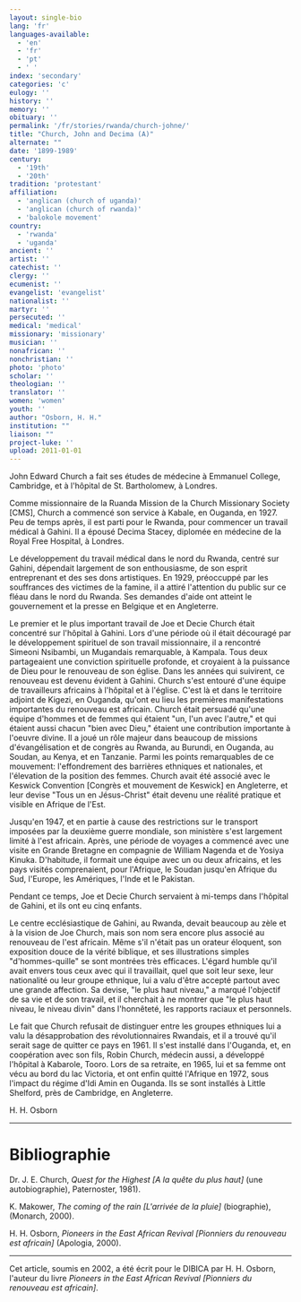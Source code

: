 ```yaml
---
layout: single-bio
lang: 'fr'
languages-available:
  - 'en'
  - 'fr'
  - 'pt'
  - ' '
index: 'secondary'
categories: 'c'
eulogy: ''
history: ''
memory: ''
obituary: ''
permalink: '/fr/stories/rwanda/church-johne/'
title: "Church, John and Decima (A)"
alternate: ""
date: '1899-1989'
century:
  - '19th'
  - '20th'
tradition: 'protestant'
affiliation:
  - 'anglican (church of uganda)'
  - 'anglican (church of rwanda)'
  - 'balokole movement'
country:
  - 'rwanda'
  - 'uganda'
ancient: ''
artist: ''
catechist: ''
clergy: ''
ecumenist: ''
evangelist: 'evangelist'
nationalist: ''
martyr: ''
persecuted: ''
medical: 'medical'
missionary: 'missionary'
musician: ''
nonafrican: ''
nonchristian: ''
photo: 'photo'
scholar: ''
theologian: ''
translator: ''
women: 'women'
youth: ''
author: "Osborn, H. H."
institution: ""
liaison: ""
project-luke: ''
upload: 2011-01-01
---
```




John Edward Church a fait ses études de médecine à Emmanuel College, Cambridge, et à l'hôpital de St. Bartholomew, à Londres.

Comme missionnaire de la Ruanda Mission de la Church Missionary Society [CMS], Church a commencé son service à Kabale, en Ouganda, en 1927. Peu de temps après, il est parti pour le Rwanda, pour commencer un travail médical à Gahini. Il a épousé Decima Stacey, diplomée en médecine de la Royal Free Hospital, à Londres.

Le développement du travail médical dans le nord du Rwanda, centré sur Gahini, dépendait largement de son enthousiasme, de son esprit entreprenant et des ses dons artistiques. En 1929, pr&eacute;occupp&eacute; par les souffrances des victimes de la famine, il a attiré l'attention du public sur ce fl&eacute;au dans le nord du Rwanda. Ses demandes d'aide ont atteint le gouvernement et la presse en Belgique et en Angleterre.

Le premier et le plus important travail de Joe et Decie Church était concentré sur l'hôpital à Gahini. Lors d'une période où il était découragé par le développement spirituel de son travail missionnaire, il a rencontré Simeoni Nsibambi, un Mugandais remarquable, à Kampala. Tous deux partageaient une conviction spirituelle profonde, et croyaient à la puissance de Dieu pour le renouveau de son église. Dans les années qui suivirent, ce renouveau est devenu évident à Gahini. Church s'est entouré d'une équipe de travailleurs africains à l'hôpital et à l'église. C'est là et dans le territoire adjoint de Kigezi, en Ouganda, qu'ont eu lieu les premières manifestations importantes du renouveau est africain. Church était persuadé qu'une équipe d'hommes et de femmes qui étaient "un, l'un avec l'autre," et qui étaient aussi chacun "bien avec Dieu," étaient une contribution importante à l'oeuvre divine. Il a joué un rôle majeur dans beaucoup de missions d'évangélisation et de congrès au Rwanda, au Burundi, en Ouganda, au Soudan, au Kenya, et en Tanzanie. Parmi les points remarquables de ce mouvement: l'effondrement des barrières ethniques et nationales, et l'élevation de la position des femmes. Church avait été associé avec le Keswick Convention [Congrès et mouvement de Keswick] en Angleterre, et leur devise "Tous un en Jésus-Christ" était devenu une réalité pratique et visible en Afrique de l'Est.

Jusqu'en 1947, et en partie à cause des restrictions sur le transport imposées par la deuxième guerre mondiale, son ministère s'est largement limité à l'est africain. Après, une période de voyages a commencé avec une visite en Grande Bretagne en compagnie de William Nagenda et de Yosiya Kinuka. D'habitude, il formait une équipe avec un ou deux africains, et les pays visités comprenaient, pour l'Afrique, le Soudan jusqu'en Afrique du Sud, l'Europe, les Amériques, l'Inde et le Pakistan.

Pendant ce temps, Joe et Decie Church servaient à mi-temps dans l'hôpital de Gahini, et ils ont eu cinq enfants.

Le centre ecclésiastique de Gahini, au Rwanda, devait beaucoup au zèle et à la vision de Joe Church, mais son nom sera encore plus associé au renouveau de l'est africain. Même s'il n'était pas un orateur éloquent, son exposition douce de la vérité biblique, et ses illustrations simples "d'hommes-quille" se sont montrées très efficaces. L'égard humble qu'il avait envers tous ceux avec qui il travaillait, quel que soit leur sexe, leur nationalité ou leur groupe ethnique, lui a valu d'être accepté partout avec une grande affection. Sa devise, "le plus haut niveau," a marqué l'objectif de sa vie et de son travail, et il cherchait à ne montrer que "le plus haut niveau, le niveau divin" dans l'honnêteté, les rapports raciaux et personnels.

Le fait que Church refusait de distinguer entre les groupes ethniques lui a valu la désapprobation des révolutionnaires Rwandais, et il a trouvé qu'il serait sage de quitter ce pays en 1961. Il s'est installé dans l'Ouganda, et, en coopération avec son fils, Robin Church, m&eacute;decin aussi, a développé l'hôpital à Kabarole, Tooro. Lors de sa retraite, en 1965, lui et sa femme ont vécu au bord du lac Victoria, et ont enfin quitté l'Afrique en 1972, sous l'impact du régime d'Idi Amin en Ouganda. Ils se sont installés à Little Shelford, près de Cambridge, en Angleterre.

H. H. Osborn

---

# Bibliographie

Dr. J. E. Church, *Quest for the Highest [A la quête du plus haut]* (une autobiographie), Paternoster, 1981).

K. Makower, *The coming of the rain [L'arrivée de la pluie]* (biographie), (Monarch, 2000).

H. H. Osborn, *Pioneers in the East African Revival [Pionniers du renouveau est africain]* (Apologia, 2000).

---

Cet article, soumis en 2002, a été écrit pour le DIBICA par H. H. Osborn, l'auteur du livre *Pioneers in the East African Revival [Pionniers du renouveau est africain]*.
